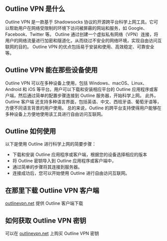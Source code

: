 ## Outline VPN 是什么

Outline VPN 是一款基于 Shadowsocks 协议的开源跨平台科学上网工具。它可以帮助用户在网络受限制的环境下访问被屏蔽的网站和服务，如 Google、Facebook、Twitter 等。
Outline 通过创建一个虚拟私有网络（VPN）连接，将用户的网络流量进行加密和隧道化，从而绕过不安全的网络环境，实现自由访问互联网的目的。
Outline VPN 的优点包括易于安装和使用、高效稳定、可靠安全等。 

## Outline VPN 能在那些设备使用

Outline VPN 可以在多种设备上使用，包括 Windows、macOS、Linux、Android 和 iOS 等平台。用户可以下载和安装相应平台的 Outline 应用程序或客户端，然后通过简单的配置步骤连接到 Outline 服务器，开始科学上网。 
此外，Outline 客户端 还支持多种语言界面，包括英语、中文、西班牙语、葡萄牙语等，方便不同语言背景的用户使用。
总的来说，Outline 的跨平台支持使得用户能够在多种设备上方便地使用该工具进行自由访问互联网。

## Outline 如何使用

以下是使用 Outline 进行科学上网的简要步骤：
- 下载和安装 Outline 应用程序或客户端，根据您的设备选择相应的版本
- 将 Outline 密钥导入到 Outline 应用程序或客户端中，
- 通过简单的步骤将其连接到服务器。
- 连接成功后，您可以开始使用 Outline 进行自由访问互联网。

## 在那里下载 Outline VPN 客户端

[outlinevpn.net](https://outlinevpn.net) 提供 Outline 客户端下载

## 如何获取 Outline VPN 密钥

可以在 [outlinevpn.net](https://outlinevpn.net) 上购买 Outline VPN 密钥
